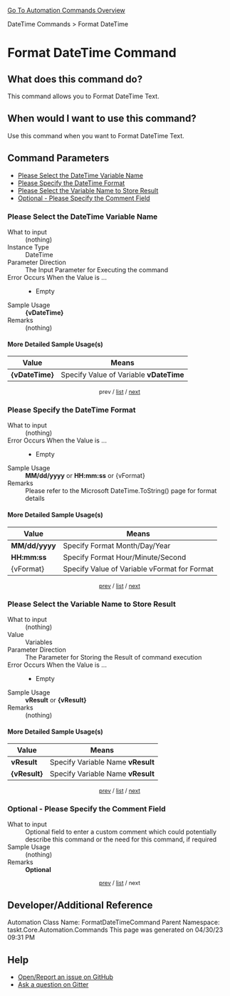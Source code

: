 <!--TITLE: Format DateTime Command -->
<!-- SUBTITLE: a command in the DateTime Commands group. -->
[Go To Automation Commands Overview](/automation-commands.md)


DateTime Commands &gt; Format DateTime


# Format DateTime Command


## What does this command do?
This command allows you to Format DateTime Text.


## When would I want to use this command?
Use this command when you want to Format DateTime Text.


<a id="param_list"></a>
## Command Parameters
- [Please Select the DateTime Variable Name](#param_0)
- [Please Specify the DateTime Format](#param_1)
- [Please Select the Variable Name to Store Result](#param_2)
- [Optional - Please Specify the Comment Field](#param_3)


<a id="param_0"></a>
### Please Select the DateTime Variable Name


<dl>
<dt>What to input</dt><dd>(nothing)</dd>
<dt>Instance Type</dt><dd>DateTime</dd>
<dt>Parameter Direction</dt><dd>The Input Parameter for Executing the command</dd>
<dt>Error Occurs When the Value is ...</dt><dd><ul>
<li>Empty</li>
</ul></dd>
<dt>Sample Usage</dt><dd><strong>{vDateTime}</strong></dd>
<dt>Remarks</dt><dd>(nothing)</dd>
</dl>




#### More Detailed Sample Usage(s)
| Value | Means |
|---|---|
| <strong>{vDateTime}</strong> | Specify Value of Variable **vDateTime** |


<div style="font-size: 90%; text-align: center">


prev / [list](#param_list) / [next](#param_1)


</div>


<a id="param_1"></a>
### Please Specify the DateTime Format


<dl>
<dt>What to input</dt><dd>(nothing)</dd>
<dt>Error Occurs When the Value is ...</dt><dd><ul>
<li>Empty</li>
</ul></dd>
<dt>Sample Usage</dt><dd><strong>MM/dd/yyyy</strong> or <strong>HH:mm:ss</strong> or {vFormat}</dd>
<dt>Remarks</dt><dd>Please refer to the Microsoft DateTime.ToString() page for format details</dd>
</dl>




#### More Detailed Sample Usage(s)
| Value | Means |
|---|---|
| <strong>MM/dd/yyyy</strong> | Specify Format Month/Day/Year |
| <strong>HH:mm:ss</strong> | Specify Format Hour/Minute/Second |
| {vFormat} | Specify Value of Variable vFormat for Format |


<div style="font-size: 90%; text-align: center">


[prev](#param_1) / [list](#param_list) / [next](#param_2)


</div>


<a id="param_2"></a>
### Please Select the Variable Name to Store Result


<dl>
<dt>What to input</dt><dd>(nothing)</dd>
<dt>Value</dt><dd>Variables</dd>
<dt>Parameter Direction</dt><dd>The Parameter for Storing the Result of command execution</dd>
<dt>Error Occurs When the Value is ...</dt><dd><ul>
<li>Empty</li>
</ul></dd>
<dt>Sample Usage</dt><dd><strong>vResult</strong> or <strong>{vResult}</strong></dd>
<dt>Remarks</dt><dd>(nothing)</dd>
</dl>




#### More Detailed Sample Usage(s)
| Value | Means |
|---|---|
| <strong>vResult</strong> | Specify Variable Name **vResult** |
| <strong>{vResult}</strong> | Specify Variable Name **vResult** |


<div style="font-size: 90%; text-align: center">


[prev](#param_2) / [list](#param_list) / [next](#param_3)


</div>


<a id="param_3"></a>
### Optional - Please Specify the Comment Field


<dl>
<dt>What to input</dt><dd>Optional field to enter a custom comment which could potentially describe this command or the need for this command, if required</dd>
<dt>Sample Usage</dt><dd>(nothing)</dd>
<dt>Remarks</dt><dd><strong>Optional</strong><br></dd>
</dl>




<div style="font-size: 90%; text-align: center">


[prev](#param_3) / [list](#param_list) / next


</div>


## Developer/Additional Reference
Automation Class Name: FormatDateTimeCommand
Parent Namespace: taskt.Core.Automation.Commands
This page was generated on 04/30/23 09:31 PM


## Help
- [Open/Report an issue on GitHub](https://github.com/rcktrncn/taskt/issues/new)
- [Ask a question on Gitter](https://gitter.im/taskt-rpa/Lobby)
